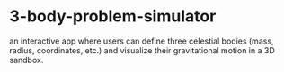 # 3-body-problem-simulator
an interactive app where users can define three celestial bodies (mass, radius, coordinates, etc.) and visualize their gravitational motion in a 3D sandbox.
